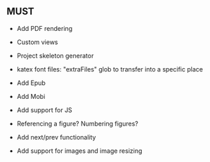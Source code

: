 ## MUST

- Add PDF rendering

- Custom views
- Project skeleton generator

- katex font files: "extraFiles" glob to transfer into a specific place
- Add Epub
- Add Mobi
- Add support for JS
- Referencing a figure? Numbering figures?
- Add next/prev functionality
- Add support for images and image resizing
